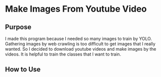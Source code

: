 # Make Images From Youtube Video

## Purpose
I made this program because I needed so many images to train by YOLO. Gathering images by web crawling is too difficult to get images that I really wanted. So I decided to download youtube videos and make images by the videos. It is helpful to train the classes that I want to train.

## How to Use

